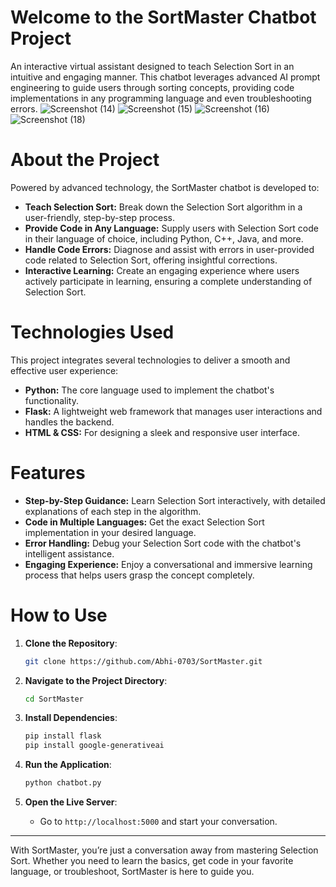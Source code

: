 # Welcome to the SortMaster Chatbot Project
An interactive virtual assistant designed to teach Selection Sort in an intuitive and engaging manner. This chatbot leverages advanced AI prompt engineering to guide users through sorting concepts, providing code implementations in any programming language and even troubleshooting errors.
![Screenshot (14)](https://github.com/user-attachments/assets/ce586e69-1953-4b6a-acf2-042e896c883d)
![Screenshot (15)](https://github.com/user-attachments/assets/61eaeff9-98de-41db-ad4a-5648af098b44)
![Screenshot (16)](https://github.com/user-attachments/assets/16caf932-bdb1-4d8e-89f4-d3d285a4ead9)
![Screenshot (18)](https://github.com/user-attachments/assets/70b2aff4-e6bf-4e6e-a04a-acca4b71818a)

# About the Project
Powered by advanced technology, the SortMaster chatbot is developed to:

- **Teach Selection Sort:** Break down the Selection Sort algorithm in a user-friendly, step-by-step process.
- **Provide Code in Any Language:** Supply users with Selection Sort code in their language of choice, including Python, C++, Java, and more.
- **Handle Code Errors:** Diagnose and assist with errors in user-provided code related to Selection Sort, offering insightful corrections.
- **Interactive Learning:** Create an engaging experience where users actively participate in learning, ensuring a complete understanding of Selection Sort.

# Technologies Used
This project integrates several technologies to deliver a smooth and effective user experience:
- **Python:** The core language used to implement the chatbot's functionality.
- **Flask:** A lightweight web framework that manages user interactions and handles the backend.
- **HTML & CSS:** For designing a sleek and responsive user interface.

# Features
- **Step-by-Step Guidance:** Learn Selection Sort interactively, with detailed explanations of each step in the algorithm.
- **Code in Multiple Languages:** Get the exact Selection Sort implementation in your desired language.
- **Error Handling:** Debug your Selection Sort code with the chatbot's intelligent assistance.
- **Engaging Experience:** Enjoy a conversational and immersive learning process that helps users grasp the concept completely.

# How to Use
1. **Clone the Repository**:
    ```sh
    git clone https://github.com/Abhi-0703/SortMaster.git
    ```

2. **Navigate to the Project Directory**:
    ```sh
    cd SortMaster
    ```

3. **Install Dependencies**:
    ```sh
    pip install flask
    pip install google-generativeai
    ```

4. **Run the Application**:
    ```sh
    python chatbot.py
    ```

5. **Open the Live Server**:
    - Go to `http://localhost:5000` and start your conversation.

---

With SortMaster, you’re just a conversation away from mastering Selection Sort. Whether you need to learn the basics, get code in your favorite language, or troubleshoot, SortMaster is here to guide you.
